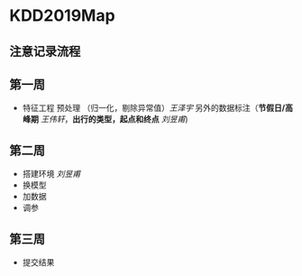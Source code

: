 # KDD2019Map
## 注意记录流程
## 第一周
- 特征工程
  预处理 （归一化，剔除异常值）*王泽宇*
  另外的数据标注（**节假日/高峰期** *王伟轩*，**出行的类型，起点和终点** *刘昱甫*)                                                                         
## 第二周
- 搭建环境 *刘昱甫*
- 换模型
- 加数据
- 调参
## 第三周
- 提交结果
